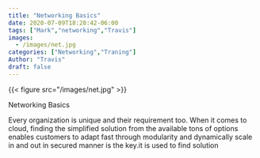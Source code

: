 ```yaml
---
title: "Networking Basics"
date: 2020-07-09T18:28:42-06:00
tags: ["Mark","networking","Travis"]
images:
  - /images/net.jpg
categories: ["Networking","Traning"]
Author: "Travis"
draft: false
---
```


{{< figure src="/images/net.jpg" >}}

Networking Basics

Every organization is unique and their requirement too. When it comes to cloud, finding the simplified solution from the available tons of options enables customers to adapt fast through modularity and dynamically scale in and out in secured manner is the key.it is used to find solution
